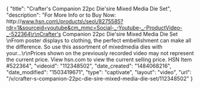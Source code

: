 {
    "title": "Crafter's Companion 22pc Die'sire Mixed Media Die Set",
    "description": "For More Info or to Buy Now: http:\/\/www.hsn.com\/products\/seo\/8275585?rdr=1&sourceid=youtube&cm_mmc=Social-_-Youtube-_-ProductVideo-_-522364\r\nCrafter's Companion 22pc Die'sire Mixed Media Die Set  \nFrom poster displays to clothing, the perfect embellishment can make all the difference. So use this assortment of mixedmedia dies with your...\r\nPrices shown on the previously recorded video may not represent the current price.  View hsn.com to view the current selling price. HSN Item #522364",
    "videoid": "112348502",
    "date_created": "1484068216",
    "date_modified": "1503419671",
    "type": "captivate",
    "layout": "video",
    "url": "\/v\/crafter-s-companion-22pc-die-sire-mixed-media-die-set\/112348502"
}